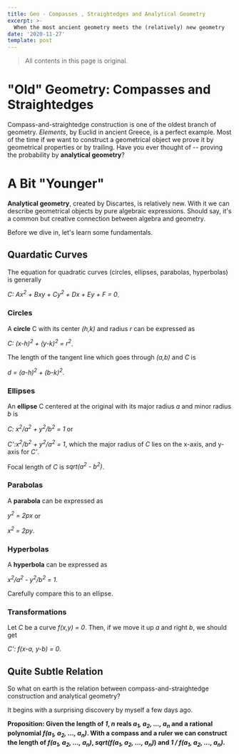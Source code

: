 ```yaml
---
title: Geo - Compasses , Straightedges and Analytical Geometry
excerpt: >-
  When the most ancient geometry meets the (relatively) new geometry
date: '2020-11-27'
template: post
---
```


> All contents in this page is original.

# "Old" Geometry: Compasses and Straightedges

Compass-and-straightedge construction is one of the oldest branch of geometry. _Elements_, by Euclid in ancient Greece, is a perfect example. Most of the time if we want to construct a geometrical object we prove it by geometrical properties or by trailing. Have you ever thought of -- proving the probability by **analytical geometry**?

# A Bit "Younger"

**Analytical geometry**, created by Discartes, is relatively new. With it we can describe geometrical objects by pure algebraic expressions. Should say, it's a common but creative connection between algebra and geometry.

Before we dive in, let's learn some fundamentals.

## Quardatic Curves

The equation for quadratic curves (circles, ellipses, parabolas, hyperbolas) is generally

_C: Ax<sup>2</sup> + Bxy + Cy<sup>2</sup> + Dx + Ey + F = 0_.

### Circles
A **circle** C with its center _(h,k)_ and radius _r_ can be expressed as

_C: (x-h)<sup>2</sup> + (y-k)<sup>2</sup> = r<sup>2</sup>_.

The length of the tangent line which goes through _(a,b)_ and _C_ is

_d = (a-h)<sup>2</sup> + (b-k)<sup>2</sup>_.

### Ellipses
An **ellipse** C centered at the original with its major radius _a_ and minor radius _b_ is

_C: x<sup>2</sup>/a<sup>2</sup> + y<sup>2</sup>/b<sup>2</sup> = 1_ or

_C':x<sup>2</sup>/b<sup>2</sup> + y<sup>2</sup>/a<sup>2</sup> = 1_, which the major radius of _C_ lies on the x-axis, and y-axis for _C'_.

Focal length of _C_ is _sqrt(a<sup>2</sup> - b<sup>2</sup>)_.

### Parabolas
A **parabola** can be expressed as

_y<sup>2</sup> = 2px_ or

_x<sup>2</sup> = 2py_.

### Hyperbolas
A **hyperbola** can be expressed as

_x<sup>2</sup>/a<sup>2</sup> - y<sup>2</sup>/b<sup>2</sup> = 1_.

Carefully compare this to an ellipse.

### Transformations
Let _C_ be a curve _f(x,y) = 0_. Then, if we move it up _a_ and right _b_, we should get

_C': f(x-a, y-b) = 0_.

## Quite Subtle Relation
So what on earth is the relation between compass-and-straightedge construction and analytical geometry?

It begins with a surprising discovery by myself a few days ago.

**Proposition: Given the length of _1_, _n_ reals _a<sub>1</sub>, a<sub>2</sub>, ..., a<sub>n</sub>_ and a rational polynomial _f(a<sub>1</sub>, a<sub>2</sub>, ..., a<sub>n</sub>)_. With a compass and a ruler we can construct the length of _f(a<sub>1</sub>, a<sub>2</sub>, ..., a<sub>n</sub>)_, _sqrt(f(a<sub>1</sub>, a<sub>2</sub>, ..., a<sub>n</sub>)_) and _1 / f(a<sub>1</sub>, a<sub>2</sub>, ..., a<sub>n</sub>)_.**
